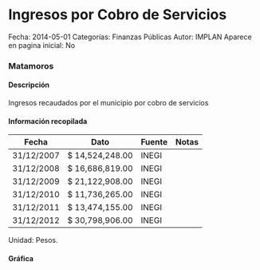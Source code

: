 Ingresos por Cobro de Servicios
=====

Fecha: 2014-05-01
Categorías: Finanzas Públicas
Autor: IMPLAN
Aparece en pagina inicial: No

### Matamoros

#### Descripción

Ingresos recaudados por el municipio por cobro de servicios

<!-- break -->

#### Información recopilada

<table class="table table-hover table-bordered matriz">
  <thead>
    <tr><th>Fecha</th><th>Dato</th><th>Fuente</th><th>Notas</th></tr>
  </thead>
  <tbody>
    <tr><td class="centrado">31/12/2007</td><td class="derecha">$ 14,524,248.00</td><td>INEGI</td><td></td></tr>
    <tr><td class="centrado">31/12/2008</td><td class="derecha">$ 16,686,819.00</td><td>INEGI</td><td></td></tr>
    <tr><td class="centrado">31/12/2009</td><td class="derecha">$ 21,122,908.00</td><td>INEGI</td><td></td></tr>
    <tr><td class="centrado">31/12/2010</td><td class="derecha">$ 11,736,265.00</td><td>INEGI</td><td></td></tr>
    <tr><td class="centrado">31/12/2011</td><td class="derecha">$ 13,474,155.00</td><td>INEGI</td><td></td></tr>
    <tr><td class="centrado">31/12/2012</td><td class="derecha">$ 30,798,906.00</td><td>INEGI</td><td></td></tr>
  </tbody>
</table>

Unidad: Pesos.

#### Gráfica

<div id="Morrisnzjpplgw" class="grafica"></div>
  <script>
  new Morris.Line({
    element: 'Morrisnzjpplgw',
    data: [
      { fecha: '2007-12-31', dato: 14524248.00 },
      { fecha: '2008-12-31', dato: 16686819.00 },
      { fecha: '2009-12-31', dato: 21122908.00 },
      { fecha: '2010-12-31', dato: 11736265.00 },
      { fecha: '2011-12-31', dato: 13474155.00 },
      { fecha: '2012-12-31', dato: 30798906.00 }
    ],
    xkey: 'fecha',
    ykeys: ['dato'],
    labels: ['Dato'],
    lineColors: ['#FF5B02'],
    xLabelFormat: function(d) {
      return d.getDate()+'/'+(d.getMonth()+1)+'/'+d.getFullYear();
    },
    dateFormat: function (ts) {
      var d = new Date(ts);
      return d.getDate() + '/' + (d.getMonth() + 1) + '/' + d.getFullYear();
    }
  });
  </script>
